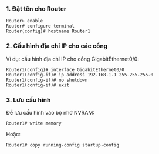 
### 1. Đặt tên cho Router
```plaintext
Router> enable
Router# configure terminal
Router(config)# hostname Router1
```

### 2. Cấu hình địa chỉ IP cho các cổng
Ví dụ: cấu hình địa chỉ IP cho cổng GigabitEthernet0/0:
```plaintext
Router1(config)# interface GigabitEthernet0/0
Router1(config-if)# ip address 192.168.1.1 255.255.255.0
Router1(config-if)# no shutdown
Router1(config-if)# exit
```

### 3. Lưu cấu hình
Để lưu cấu hình vào bộ nhớ NVRAM:
```plaintext
Router1# write memory
```
Hoặc:
```plaintext
Router1# copy running-config startup-config
```
